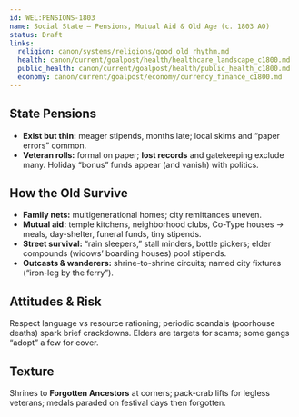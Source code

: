 ```yaml
---
id: WEL:PENSIONS-1803
name: Social State — Pensions, Mutual Aid & Old Age (c. 1803 AO)
status: Draft
links:
  religion: canon/systems/religions/good_old_rhythm.md
  health: canon/current/goalpost/health/healthcare_landscape_c1800.md
  public_health: canon/current/goalpost/health/public_health_c1800.md
  economy: canon/current/goalpost/economy/currency_finance_c1800.md
---
```


## State Pensions
- **Exist but thin:** meager stipends, months late; local skims and “paper errors” common.
- **Veteran rolls:** formal on paper; **lost records** and gatekeeping exclude many. Holiday “bonus” funds appear (and vanish) with politics.

## How the Old Survive
- **Family nets:** multigenerational homes; city remittances uneven.
- **Mutual aid:** temple kitchens, neighborhood clubs, Co-Type houses → meals, day-shelter, funeral funds, tiny stipends.
- **Street survival:** “rain sleepers,” stall minders, bottle pickers; elder compounds (widows’ boarding houses) pool stipends.
- **Outcasts & wanderers:** shrine-to-shrine circuits; named city fixtures (“iron-leg by the ferry”).

## Attitudes & Risk
Respect language vs resource rationing; periodic scandals (poorhouse deaths) spark brief crackdowns. Elders are targets for scams; some gangs “adopt” a few for cover.

## Texture
Shrines to **Forgotten Ancestors** at corners; pack-crab lifts for legless veterans; medals paraded on festival days then forgotten.
